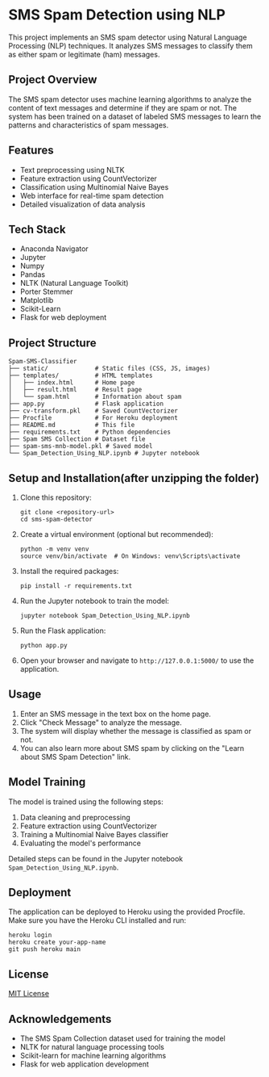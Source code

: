 # SMS Spam Detection using NLP

This project implements an SMS spam detector using Natural Language Processing (NLP) techniques. It analyzes SMS messages to classify them as either spam or legitimate (ham) messages.

## Project Overview

The SMS spam detector uses machine learning algorithms to analyze the content of text messages and determine if they are spam or not. The system has been trained on a dataset of labeled SMS messages to learn the patterns and characteristics of spam messages.

## Features

- Text preprocessing using NLTK
- Feature extraction using CountVectorizer
- Classification using Multinomial Naive Bayes
- Web interface for real-time spam detection
- Detailed visualization of data analysis

## Tech Stack

- Anaconda Navigator
- Jupyter
- Numpy
- Pandas
- NLTK (Natural Language Toolkit)
- Porter Stemmer
- Matplotlib
- Scikit-Learn
- Flask for web deployment

## Project Structure

```
Spam-SMS-Classifier
├── static/             # Static files (CSS, JS, images)
├── templates/          # HTML templates
│   ├── index.html      # Home page
│   ├── result.html     # Result page
│   └── spam.html       # Information about spam
├── app.py              # Flask application
├── cv-transform.pkl    # Saved CountVectorizer
├── Procfile            # For Heroku deployment
├── README.md           # This file
├── requirements.txt    # Python dependencies
├── Spam SMS Collection # Dataset file
├── spam-sms-mnb-model.pkl # Saved model
└── Spam_Detection_Using_NLP.ipynb # Jupyter notebook
```

## Setup and Installation(after unzipping the folder)

1. Clone this repository:
   ```
   git clone <repository-url>
   cd sms-spam-detector
   ```

2. Create a virtual environment (optional but recommended):
   ```
   python -m venv venv
   source venv/bin/activate  # On Windows: venv\Scripts\activate
   ```

3. Install the required packages:
   ```
   pip install -r requirements.txt
   ```

4. Run the Jupyter notebook to train the model:
   ```
   jupyter notebook Spam_Detection_Using_NLP.ipynb
   ```

5. Run the Flask application:
   ```
   python app.py
   ```

6. Open your browser and navigate to `http://127.0.0.1:5000/` to use the application.

## Usage

1. Enter an SMS message in the text box on the home page.
2. Click "Check Message" to analyze the message.
3. The system will display whether the message is classified as spam or not.
4. You can also learn more about SMS spam by clicking on the "Learn about SMS Spam Detection" link.

## Model Training

The model is trained using the following steps:

1. Data cleaning and preprocessing
2. Feature extraction using CountVectorizer
3. Training a Multinomial Naive Bayes classifier
4. Evaluating the model's performance

Detailed steps can be found in the Jupyter notebook `Spam_Detection_Using_NLP.ipynb`.

## Deployment

The application can be deployed to Heroku using the provided Procfile. Make sure you have the Heroku CLI installed and run:

```
heroku login
heroku create your-app-name
git push heroku main
```

## License

[MIT License](LICENSE)

## Acknowledgements

- The SMS Spam Collection dataset used for training the model
- NLTK for natural language processing tools
- Scikit-learn for machine learning algorithms
- Flask for web application development
